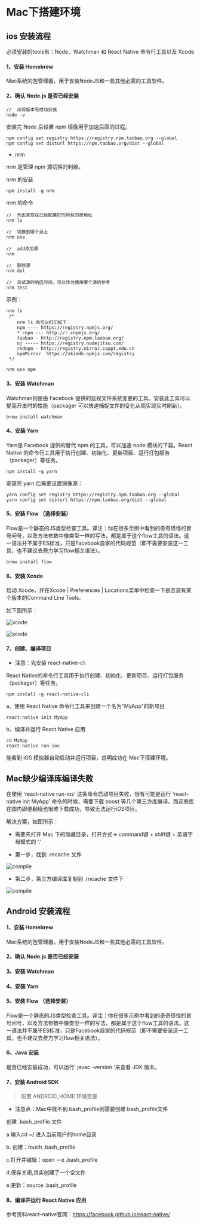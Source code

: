 # Mac下搭建环境

## ios 安装流程

必须安装的tools有：Node、Watchman 和 React Native 命令行工具以及 Xcode

#### 1、安装 Homebrew

Mac系统的包管理器，用于安装NodeJS和一些其他必需的工具软件。

#### 2、确认 Node.js 是否已经安装

```
//  出现版本号成功安装
node -v
```

安装完 Node 后设置 npm 镜像用于加速后面的过程。

```
npm config set registry https://registry.npm.taobao.org --global
npm config set disturl https://npm.taobao.org/dist --global
```

*   nrm

nrm 是管理 npm 源切换的利器。

nrm 的安装

```
npm install -g nrm
```

nrm 的命令

```
//  列出来现在已经配置好的所有的原地址
nrm ls

//  切换到哪个源上
nrm use

//  add添加源
nrm

//  删除源
nrm del

//  测试源的响应时间，可以作为使用哪个源的参考
nrm test
```

示例：

```
nrm ls
 /*
    nrm ls 后可以打印如下：
    npm ---- https://registry.npmjs.org/
    * cnpm --- http://r.cnpmjs.org/
    taobao - http://registry.npm.taobao.org/
    nj ----- https://registry.nodejitsu.com/
    rednpm - http://registry.mirror.cqupt.edu.cn
    npmMirror  https://skimdb.npmjs.com/registry
 */

nrm use npm
```

#### 3、安装 Watchman

Watchman则是由 Facebook 提供的监视文件系统变更的工具。安装此工具可以提高开发时的性能（packager 可以快速捕捉文件的变化从而实现实时刷新）。

```
brew install watchman
```

#### 4、安装 Yarn

Yarn是 Facebook 提供的替代 npm 的工具，可以加速 node 模块的下载。React Native 的命令行工具用于执行创建、初始化、更新项目、运行打包服务（packager）等任务。

```
npm install -g yarn
```

安装完 yarn 后需要设置镜像源：

```
yarn config set registry https://registry.npm.taobao.org --global
yarn config set disturl https://npm.taobao.org/dist --global
```

#### 5、安装 Flow （选择安装）

Flow是一个静态的JS类型检查工具。译注：你在很多示例中看到的奇奇怪怪的冒号问号，以及方法参数中像类型一样的写法，都是属于这个flow工具的语法。这一语法并不属于ES标准，只是Facebook自家的代码规范（即不需要安装这一工具，也不建议去费力学习flow相关语法）。

```
brew install flow
```

#### 6、安装 Xcode

启动 Xcode，并在Xcode | Preferences | Locations菜单中检查一下是否装有某个版本的Command Line Tools。

如下图所示：

![xcode](./img/xcode1.png)

![xcode](./img/xcode2.png)

#### 7、创建、编译项目

*   注意：先安装 react-native-cli

React Native的命令行工具用于执行创建、初始化、更新项目、运行打包服务（packager）等任务。

```
npm install -g react-native-cli
```

a、使用 React Native 命令行工具来创建一个名为"MyApp"的新项目

```
react-native init MyApp
```

b、编译并运行 React Native 应用

```
cd MyApp
react-native run-ios
```

能看到 iOS 模拟器自动启动并运行项目，说明成功在 Mac下搭建环境。

## Mac缺少编译库编译失败

在使用 'react-native run-ios' 这条命令启动项目失败，很有可能是运行 'react-native init MyApp' 命令的时候，需要下载 boost 等几个第三方库编译。而这些库在国内即便翻墙也很难下载成功，导致无法运行iOS项目。

解决方案，如图所示：

*    需要先打开 Mac 下的隐藏目录，打开方式-> command键 + shift键 + 英语字母模式的 '.'

*    第一步，找到 .rncache 文件

![compile](./img/compile1.png)

*    第二步，第三方编译库复制到 .rncache 文件下

![compile](./img/compile2.png)

## Android 安装流程

#### 1、安装 Homebrew

Mac系统的包管理器，用于安装NodeJS和一些其他必需的工具软件。

#### 2、确认 Node.js 是否已经安装

#### 3、安装 Watchman

#### 4、安装 Yarn

#### 5、安装 Flow （选择安装）

Flow是一个静态的JS类型检查工具。译注：你在很多示例中看到的奇奇怪怪的冒号问号，以及方法参数中像类型一样的写法，都是属于这个flow工具的语法。这一语法并不属于ES标准，只是Facebook自家的代码规范（即不需要安装这一工具，也不建议去费力学习flow相关语法）。

#### 6、Java 安装

是否已经安装成功，可以运行' javac -version '来查看 JDK 版本。

#### 7、安装 Android SDK

> 配置 ANDROID_HOME 环境变量

*   注意点：Mac中找不到.bash_profile则需要创建.bash_profile文件

创建 .bash_profile 文件

a.输入cd ~/ 进入当前用户的home目录

b. 创建：touch .bash_profile

c.打开并编辑：open －e .bash_profile

d.保存关闭,其实创建了一个空文件

e.更新：source .bash_profile


#### 8、编译并运行 React Native 应用

参考资料react-native官网：https://facebook.github.io/react-native/